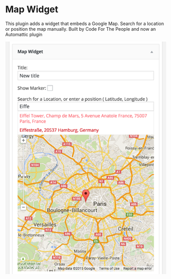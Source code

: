 # Map Widget

This plugin adds a widget that embeds a Google Map. Search for a location or position the map manually. Built by Code For The People and now an Automattic plugin

![](screenshot.png)
